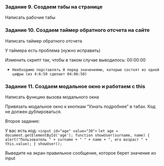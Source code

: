 ### Задание 9. Создаем табы на странице

Написать рабочие табы

### Задание 10. Создаем таймер обратного отсчета на сайте

Написать таймер обратного отсчета

У таймера есть проблема (нужно исправить)

Изменить скрипт так, чтобы в таком случае выводилось: 00:00:00 

-     Необходимо подставлять 0 перед значениями, которые состоят из одной цифры (из 4:6:50 сделает 04:06:50)

### Задание 11. Создаем модальное окно и работаем с this

Написать функцию вызова модального окна

Привязать модальное окно к кнопкам “Узнать подробнее” в табах. Код не должен дублироваться.

Второе задание:

У вас есть код:
`<input id="age" value="30">`
`let age = document.getElementById('age');
function showUser(surname, name) {
  alert("Пользователь " + surname + " " + name + ", его возраст " + this.value);
}
showUser();`

Выведите на экран правильное сообщение, которое берет значение из input

